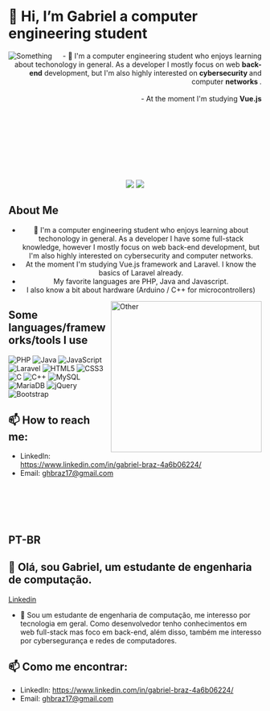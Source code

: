 # 👋 Hi, I’m Gabriel a computer engineering student
<img align='left'  src='https://media.tenor.com/p0kz7NOqxTkAAAAC/kaito-typing.gif' alt='Something' />
<!-- <img align='left' width='480' height='320' src="https://media.tenor.com/BKUNP1p1D_wAAAAd/mr-robot-hello.gif" alt='Something' /> -->
<div align='right'>
        - 👀 I'm a computer engineering student who enjoys learning about techonology in general. As a developer I mostly focus on web <strong>back-end</strong> development, but I'm also highly interested on <strong> cybersecurity </strong> and computer  <strong> networks </strong>. <br><br>
       - At the moment I'm studying <strong>Vue.js</strong><br><br>
</div>
<br> <br> <br> <br> <br>
<br> <br> <br>
<!-- <a href='https://br.linkedin.com/in/gabriel-braz-4a6b06224?trk=people-guest_people_search-card' >Linkedin</a> -->
<div align='center'>
  <!--<div class="test">-->
<picture>
  <source
    srcset="https://github-readme-stats.vercel.app/api?username=GabrielHenB&show_icons=true&hide=rank&theme=midnight-purple&include_all_commits=true&rank_icon=github"
    media="(prefers-color-scheme: dark)"
  />
  <source
    srcset="https://github-readme-stats.vercel.app/api?username=GabrielHenB&show_icons=true&hide=rank&theme=gruvbox_light&include_all_commits=true&rank_icon=github"
    media="(prefers-color-scheme: light), (prefers-color-scheme: no-preference)"
  />
  <img src="https://github-readme-stats.vercel.app/api?username=GabrielHenB&show_icons=true&include_all_commits=true&rank_icon=github" />
</picture><!--</div>
<div class="test">--><picture>
  <source
    srcset="https://github-readme-stats.vercel.app/api/top-langs/?username=GabrielHenB&layout=donut&theme=midnight-purple&langs_count=8"
    media="(prefers-color-scheme: dark)"
  />
  <source
    srcset="https://github-readme-stats.vercel.app/api/top-langs/?username=GabrielHenB&layout=donut&theme=gruvbox_light&langs_count=8"
    media="(prefers-color-scheme: light), (prefers-color-scheme: no-preference)"
  />
  <img src="https://github-readme-stats.vercel.app/api/top-langs/?username=GabrielHenB&layout=donut&theme=gruvbox_light&langs_count=8" />
</picture><!--</div>-->
</div>

## About Me
<div align='center'>
    <ul>
        <li>👀 I'm a computer engineering student who enjoys learning about techonology in general. As a developer I have some full-stack knowledge, however I mostly focus on web back-end development, but I'm also highly interested on cybersecurity and computer networks. </li>
      <li> At the moment I'm studying Vue.js framework and Laravel. I know the basics of Laravel already. </li>
      <li> My favorite languages are PHP, Java and Javascript. </li>
      <li> I also know a bit about hardware (Arduino / C++ for microcontrollers) </li>
    </ul>
</div>
<!-- <img align='right'  src='https://media.tenor.com/p0kz7NOqxTkAAAAC/kaito-typing.gif' alt='Something' /> -->
<img align="right" height='300' src="https://media.tenor.com/BKUNP1p1D_wAAAAd/mr-robot-hello.gif" alt="Other" />

## Some languages/frameworks/tools I use  
![PHP](https://img.shields.io/badge/php-%23777BB4.svg?style=for-the-badge&logo=php&logoColor=white)
![Java](https://img.shields.io/badge/java-%23ED8B00.svg?style=for-the-badge&logo=openjdk&logoColor=white)
![JavaScript](https://img.shields.io/badge/javascript-%23323330.svg?style=for-the-badge&logo=javascript&logoColor=%23F7DF1E)
![Laravel](https://img.shields.io/badge/laravel-%23FF2D20.svg?style=for-the-badge&logo=laravel&logoColor=white)
![HTML5](https://img.shields.io/badge/html5-%23E34F26.svg?style=for-the-badge&logo=html5&logoColor=white)
![CSS3](https://img.shields.io/badge/css3-%231572B6.svg?style=for-the-badge&logo=css3&logoColor=white)
![C](https://img.shields.io/badge/c-%2300599C.svg?style=for-the-badge&logo=c&logoColor=white)
![C++](https://img.shields.io/badge/c++-%2300599C.svg?style=for-the-badge&logo=c%2B%2B&logoColor=white)
![MySQL](https://img.shields.io/badge/mysql-%2300f.svg?style=for-the-badge&logo=mysql&logoColor=white)
![MariaDB](https://img.shields.io/badge/MariaDB-003545?style=for-the-badge&logo=mariadb&logoColor=white)
![jQuery](https://img.shields.io/badge/jquery-%230769AD.svg?style=for-the-badge&logo=jquery&logoColor=white)
![Bootstrap](https://img.shields.io/badge/bootstrap-%238511FA.svg?style=for-the-badge&logo=bootstrap&logoColor=white)

## 📫 How to reach me:
- LinkedIn: https://www.linkedin.com/in/gabriel-braz-4a6b06224/ 
- Email: ghbraz17@gmail.com

<br> <br> <br> <br>

## PT-BR
## 👋 Olá, sou Gabriel, um estudante de engenharia de computação.
<a href='https://br.linkedin.com/in/gabriel-braz-4a6b06224?trk=people-guest_people_search-card' >Linkedin</a>

- 👀 Sou um estudante de engenharia de computação, me interesso por tecnologia em geral. Como desenvolvedor tenho conhecimentos em web full-stack mas foco em back-end, além disso, também me interesso por cybersegurança e redes de computadores.

## 📫 Como me encontrar:
- LinkedIn: https://www.linkedin.com/in/gabriel-braz-4a6b06224/ 
- Email: ghbraz17@gmail.com

<!---
GabrielHenB/GabrielHenB is a ✨ special ✨ repository because its `README.md` (this file) appears on your GitHub profile.
You can click the Preview link to take a look at your changes.
--->

